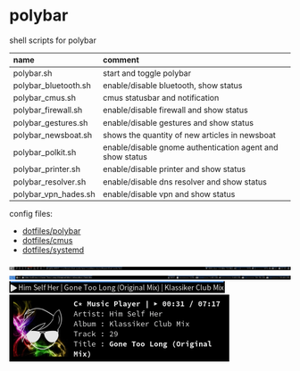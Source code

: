 # polybar

shell scripts for polybar

| name                 | comment                                                   |
| :------------------- | :-------------------------------------------------------- |
| polybar.sh           | start and toggle polybar                                  |
| polybar_bluetooth.sh | enable/disable bluetooth, show status                     |
| polybar_cmus.sh      | cmus statusbar and notification                           |
| polybar_firewall.sh  | enable/disable firewall and show status                   |
| polybar_gestures.sh  | enable/disable gestures and show status                   |
| polybar_newsboat.sh  | shows the quantity of new articles in newsboat            |
| polybar_polkit.sh    | enable/disable gnome authentication agent and show status |
| polybar_printer.sh   | enable/disable printer and show status                    |
| polybar_resolver.sh  | enable/disable dns resolver and show status               |
| polybar_vpn_hades.sh | enable/disable vpn and show status                        |

config files:

- [dotfiles/polybar](https://github.com/mrdotx/dotfiles/tree/master/.config/polybar)
- [dotfiles/cmus](https://github.com/mrdotx/dotfiles/tree/master/.config/cmus)
- [dotfiles/systemd](https://github.com/mrdotx/dotfiles/tree/master/.config/systemd/user)

![monitor1](screenshot_monitor1.png)
![monitor2](screenshot_monitor2.png)
![cmus polybar](screenshot_cmus_polybar.png)
![cmus notify](screenshot_cmus_notify.png)

